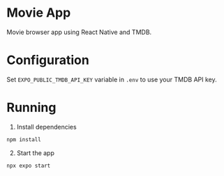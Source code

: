 # Movie App

Movie browser app using React Native and TMDB.

# Configuration

Set `EXPO_PUBLIC_TMDB_API_KEY` variable in `.env` to use your TMDB API key.

# Running

1. Install dependencies

```bash
npm install
```

2. Start the app

```bash
npx expo start
```
